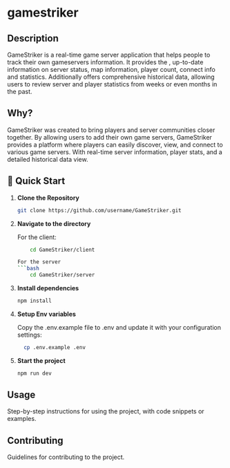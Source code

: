 # gamestriker

## Description
GameStriker is a real-time game server application that helps people to track their own gameservers information. It provides the , up-to-date information on server status, map information, player count, connect info and statistics. Additionally offers comprehensive historical data, allowing users to review server and player statistics from weeks or even months in the past.

## Why?
GameStriker was created to bring players and server communities closer together. By allowing users to add their own game servers, GameStriker provides a platform where players can easily discover, view, and connect to various game servers. With real-time server information, player stats, and a detailed historical data view.

## 🚀 Quick Start
1. **Clone the Repository**  

   ```bash 
   git clone https://github.com/username/GameStriker.git

2. **Navigate to the directory** 

    For the client:
    ```bash
        cd GameStriker/client

    For the server
    ```bash
        cd GameStriker/server

3. **Install dependencies**
    ```bash
   npm install
4. **Setup Env variables**
    
    Copy the .env.example file to .env and update it with your configuration settings:
    ```bash
      cp .env.example .env

4. **Start the project**
    ```bash
    npm run dev


## Usage
Step-by-step instructions for using the project, with code snippets or examples.

## Contributing
Guidelines for contributing to the project.
